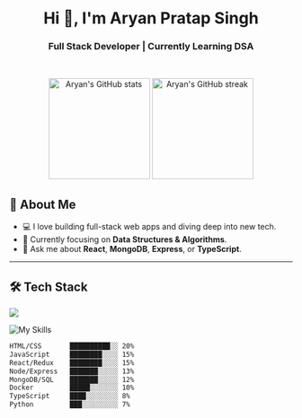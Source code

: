 <!-- README.md -->

<h1 align="center">Hi 👋, I'm Aryan Pratap Singh</h1>
<h3 align="center">Full Stack Developer | Currently Learning DSA</h3>

<br/>

<p align="center"> <img src="https://github-readme-stats.vercel.app/api?username=aryanpratapsingh&show_icons=true&theme=tokyonight&hide_border=false" alt="Aryan's GitHub stats" height="180"/> <img src="https://github-readme-streak-stats.herokuapp.com/?user=aryanpratapsingh&theme=tokyonight&hide_border=false" alt="Aryan's GitHub streak" height="180"/> </p>

## 🧠 About Me

- 💻 I love building full-stack web apps and diving deep into new tech.
- 🌱 Currently focusing on **Data Structures & Algorithms**.
- 💬 Ask me about **React**, **MongoDB**, **Express**, or **TypeScript**.

---

## 🛠️ Tech Stack

<img src="https://github-profile-trophy.vercel.app/?username=aryan21231212&theme=tokyonight&no-bg=true" />


![My Skills](https://skillicons.dev/icons?i=html,css,js,ts,react,redux,nodejs,express,mongodb,postgres,docker,python)

```txt
HTML/CSS       ██████████░░ 20%
JavaScript     ████████░░░░ 15%
React/Redux    ████████░░░░ 15%
Node/Express   ███████░░░░░ 13%
MongoDB/SQL    ███████░░░░░ 12%
Docker         █████░░░░░░░ 10%
TypeScript     ████░░░░░░░░ 8%
Python         ███░░░░░░░░░ 7%
